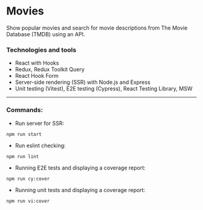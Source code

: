 # Movies

Show popular movies and search for movie descriptions from The Movie Database (TMDB) using an API.

### Technologies and tools
- React with Hooks
- Redux, Redux Toolkit Query
- React Hook Form
- Server-side rendering (SSR) with Node.js and Express
- Unit testing (Vitest), E2E testing (Cypress), React Testing Library, MSW

---
### Commands:
- Run server for SSR:
```
npm run start
```

- Run eslint checking:
```
npm run lint
```

- Running E2E tests and displaying a coverage report:
```
npm run cy:cover
```

- Running unit tests and displaying a coverage report:
```
npm run vi:cover
```
